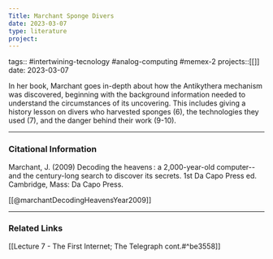 ```yaml
---
Title: Marchant Sponge Divers
date: 2023-03-07
type: literature
project:
---
```

tags:: #intertwining-tecnology #analog-computing #memex-2
projects::[[]]
date: 2023-03-07

In her book, Marchant goes in-depth about how the Antikythera mechanism was discovered, beginning with the background information needed to understand the circumstances of its uncovering. This includes giving a history lesson on divers who harvested sponges (6), the technologies they used (7), and the danger behind their work (9-10). 

---
### Citational Information

  Marchant, J. (2009) Decoding the heavens : a 2,000-year-old computer--and the century-long search to discover its secrets. 1st Da Capo Press ed. Cambridge, Mass: Da Capo Press.

[[@marchantDecodingHeavensYear2009]]

---

### Related Links

[[Lecture 7 - The First Internet; The Telegraph cont.#^be3558]]
